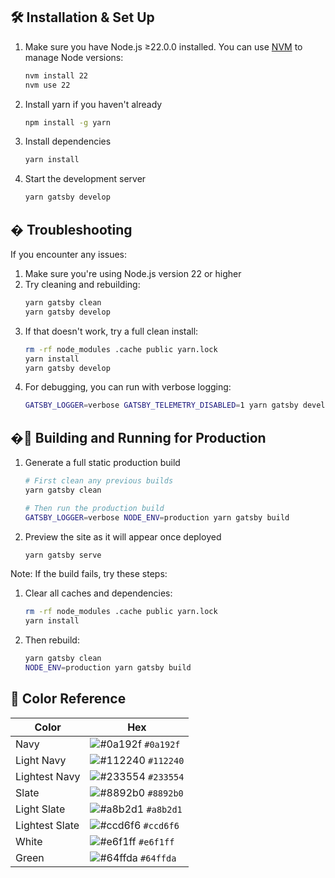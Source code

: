 ## 🛠 Installation & Set Up

1. Make sure you have Node.js ≥22.0.0 installed. You can use [NVM](https://github.com/nvm-sh/nvm) to manage Node versions:

   ```sh
   nvm install 22
   nvm use 22
   ```

2. Install yarn if you haven't already

   ```sh
   npm install -g yarn
   ```

3. Install dependencies

   ```sh
   yarn install
   ```

4. Start the development server

   ```sh
   yarn gatsby develop
   ```

## � Troubleshooting

If you encounter any issues:

1. Make sure you're using Node.js version 22 or higher
2. Try cleaning and rebuilding:
   ```sh
   yarn gatsby clean
   yarn gatsby develop
   ```
3. If that doesn't work, try a full clean install:
   ```sh
   rm -rf node_modules .cache public yarn.lock
   yarn install
   yarn gatsby develop
   ```
4. For debugging, you can run with verbose logging:
   ```sh
   GATSBY_LOGGER=verbose GATSBY_TELEMETRY_DISABLED=1 yarn gatsby develop
   ```

## �🚀 Building and Running for Production

1. Generate a full static production build

   ```sh
   # First clean any previous builds
   yarn gatsby clean

   # Then run the production build
   GATSBY_LOGGER=verbose NODE_ENV=production yarn gatsby build
   ```

2. Preview the site as it will appear once deployed

   ```sh
   yarn gatsby serve
   ```

Note: If the build fails, try these steps:

1. Clear all caches and dependencies:
   ```sh
   rm -rf node_modules .cache public yarn.lock
   yarn install
   ```
2. Then rebuild:
   ```sh
   yarn gatsby clean
   NODE_ENV=production yarn gatsby build
   ```

## 🎨 Color Reference

| Color          | Hex                                                                |
| -------------- | ------------------------------------------------------------------ |
| Navy           | ![#0a192f](https://via.placeholder.com/10/0a192f?text=+) `#0a192f` |
| Light Navy     | ![#112240](https://via.placeholder.com/10/0a192f?text=+) `#112240` |
| Lightest Navy  | ![#233554](https://via.placeholder.com/10/303C55?text=+) `#233554` |
| Slate          | ![#8892b0](https://via.placeholder.com/10/8892b0?text=+) `#8892b0` |
| Light Slate    | ![#a8b2d1](https://via.placeholder.com/10/a8b2d1?text=+) `#a8b2d1` |
| Lightest Slate | ![#ccd6f6](https://via.placeholder.com/10/ccd6f6?text=+) `#ccd6f6` |
| White          | ![#e6f1ff](https://via.placeholder.com/10/e6f1ff?text=+) `#e6f1ff` |
| Green          | ![#64ffda](https://via.placeholder.com/10/64ffda?text=+) `#64ffda` |
